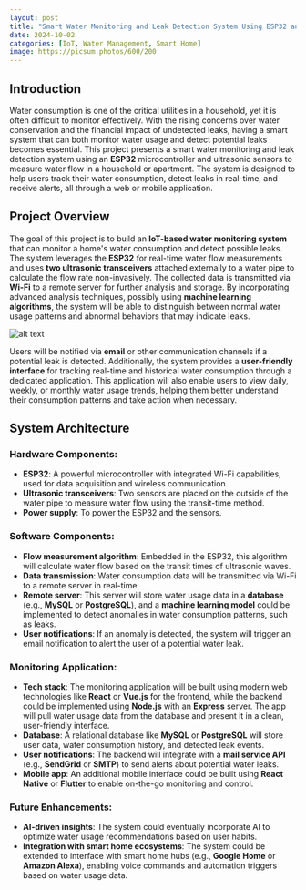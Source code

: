 ```yaml
---
layout: post
title: "Smart Water Monitoring and Leak Detection System Using ESP32 and Ultrasonic Sensors"
date: 2024-10-02
categories: [IoT, Water Management, Smart Home]
image: https://picsum.photos/600/200
---
```


## Introduction

Water consumption is one of the critical utilities in a household, yet it is often difficult to monitor effectively. With the rising concerns over water conservation and the financial impact of undetected leaks, having a smart system that can both monitor water usage and detect potential leaks becomes essential. This project presents a smart water monitoring and leak detection system using an **ESP32** microcontroller and ultrasonic sensors to measure water flow in a household or apartment. The system is designed to help users track their water consumption, detect leaks in real-time, and receive alerts, all through a web or mobile application.

## Project Overview

The goal of this project is to build an **IoT-based water monitoring system** that can monitor a home's water consumption and detect possible leaks. The system leverages the **ESP32** for real-time water flow measurements and uses **two ultrasonic transceivers** attached externally to a water pipe to calculate the flow rate non-invasively. The collected data is transmitted via **Wi-Fi** to a remote server for further analysis and storage. By incorporating advanced analysis techniques, possibly using **machine learning algorithms**, the system will be able to distinguish between normal water usage patterns and abnormal behaviors that may indicate leaks.

![alt text](https://upload.wikimedia.org/wikipedia/commons/0/0e/Mesure_de_d%C3%A9bit_sur_conduite_en_charge.jpg)

Users will be notified via **email** or other communication channels if a potential leak is detected. Additionally, the system provides a **user-friendly interface** for tracking real-time and historical water consumption through a dedicated application. This application will also enable users to view daily, weekly, or monthly water usage trends, helping them better understand their consumption patterns and take action when necessary.

## System Architecture

### Hardware Components:
- **ESP32**: A powerful microcontroller with integrated Wi-Fi capabilities, used for data acquisition and wireless communication.
- **Ultrasonic transceivers**: Two sensors are placed on the outside of the water pipe to measure water flow using the transit-time method.
- **Power supply**: To power the ESP32 and the sensors.

### Software Components:
- **Flow measurement algorithm**: Embedded in the ESP32, this algorithm will calculate water flow based on the transit times of ultrasonic waves.
- **Data transmission**: Water consumption data will be transmitted via Wi-Fi to a remote server in real-time.
- **Remote server**: This server will store water usage data in a **database** (e.g., **MySQL** or **PostgreSQL**), and a **machine learning model** could be implemented to detect anomalies in water consumption patterns, such as leaks.
- **User notifications**: If an anomaly is detected, the system will trigger an email notification to alert the user of a potential water leak.

### Monitoring Application:
- **Tech stack**: The monitoring application will be built using modern web technologies like **React** or **Vue.js** for the frontend, while the backend could be implemented using **Node.js** with an **Express** server. The app will pull water usage data from the database and present it in a clean, user-friendly interface.
- **Database**: A relational database like **MySQL** or **PostgreSQL** will store user data, water consumption history, and detected leak events.
- **User notifications**: The backend will integrate with a **mail service API** (e.g., **SendGrid** or **SMTP**) to send alerts about potential water leaks.
- **Mobile app**: An additional mobile interface could be built using **React Native** or **Flutter** to enable on-the-go monitoring and control.

### Future Enhancements:
- **AI-driven insights**: The system could eventually incorporate AI to optimize water usage recommendations based on user habits.
- **Integration with smart home ecosystems**: The system could be extended to interface with smart home hubs (e.g., **Google Home** or **Amazon Alexa**), enabling voice commands and automation triggers based on water usage data.

